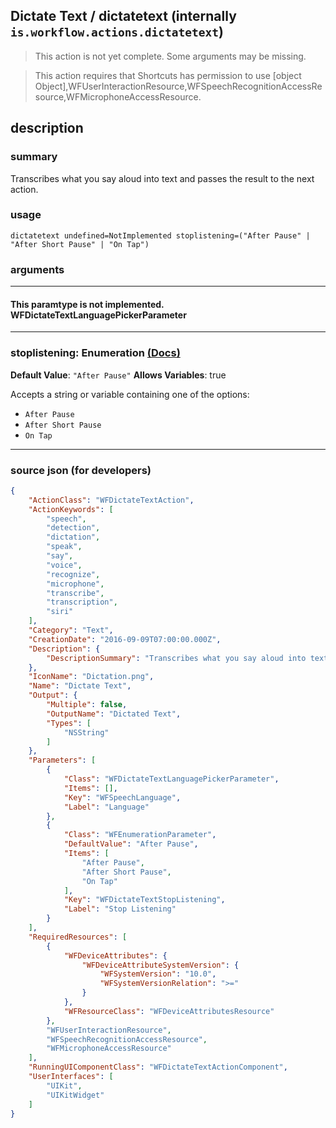 
## Dictate Text / dictatetext (internally `is.workflow.actions.dictatetext`)

> This action is not yet complete. Some arguments may be missing.

> This action requires that Shortcuts has permission to use [object Object],WFUserInteractionResource,WFSpeechRecognitionAccessResource,WFMicrophoneAccessResource.


## description

### summary

Transcribes what you say aloud into text and passes the result to the next action.


### usage
```
dictatetext undefined=NotImplemented stoplistening=("After Pause" | "After Short Pause" | "On Tap")
```

### arguments

---

#### This paramtype is not implemented. WFDictateTextLanguagePickerParameter

---

### stoplistening: Enumeration [(Docs)](https://pfgithub.github.io/shortcutslang/gettingstarted#enum-select-field)
**Default Value**: `"After Pause"`
**Allows Variables**: true



Accepts a string 
or variable
containing one of the options:

- `After Pause`
- `After Short Pause`
- `On Tap`

---

### source json (for developers)

```json
{
	"ActionClass": "WFDictateTextAction",
	"ActionKeywords": [
		"speech",
		"detection",
		"dictation",
		"speak",
		"say",
		"voice",
		"recognize",
		"microphone",
		"transcribe",
		"transcription",
		"siri"
	],
	"Category": "Text",
	"CreationDate": "2016-09-09T07:00:00.000Z",
	"Description": {
		"DescriptionSummary": "Transcribes what you say aloud into text and passes the result to the next action."
	},
	"IconName": "Dictation.png",
	"Name": "Dictate Text",
	"Output": {
		"Multiple": false,
		"OutputName": "Dictated Text",
		"Types": [
			"NSString"
		]
	},
	"Parameters": [
		{
			"Class": "WFDictateTextLanguagePickerParameter",
			"Items": [],
			"Key": "WFSpeechLanguage",
			"Label": "Language"
		},
		{
			"Class": "WFEnumerationParameter",
			"DefaultValue": "After Pause",
			"Items": [
				"After Pause",
				"After Short Pause",
				"On Tap"
			],
			"Key": "WFDictateTextStopListening",
			"Label": "Stop Listening"
		}
	],
	"RequiredResources": [
		{
			"WFDeviceAttributes": {
				"WFDeviceAttributeSystemVersion": {
					"WFSystemVersion": "10.0",
					"WFSystemVersionRelation": ">="
				}
			},
			"WFResourceClass": "WFDeviceAttributesResource"
		},
		"WFUserInteractionResource",
		"WFSpeechRecognitionAccessResource",
		"WFMicrophoneAccessResource"
	],
	"RunningUIComponentClass": "WFDictateTextActionComponent",
	"UserInterfaces": [
		"UIKit",
		"UIKitWidget"
	]
}
```
